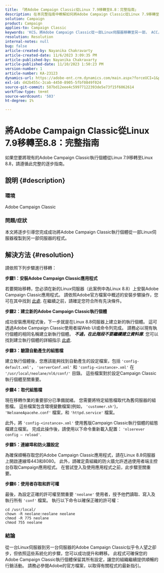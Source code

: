 ```yaml
---
title: 「將Adobe Campaign Classic從Linux 7.9移轉至8.8：完整指南」
description: 在本完整指南中瞭解如何將Adobe Campaign Classic從Linux 7.9移轉至8.8。
solution: Campaign
product: Campaign
applies-to: Campaign Classic
keywords: 'KCS，將Adobe Campaign Classic從一部Linux伺服器移轉至另一部， ACC，'
resolution: Resolution
internal-notes: null
bug: false
article-created-by: Nayanika Chakravarty
article-created-date: 11/6/2023 3:09:35 PM
article-published-by: Nayanika Chakravarty
article-published-date: 11/10/2023 1:50:23 PM
version-number: 1
article-number: KA-23123
dynamics-url: https://adobe-ent.crm.dynamics.com/main.aspx?forceUCI=1&pagetype=entityrecord&etn=knowledgearticle&id=6565317c-b67c-ee11-8179-6045bd006295
exl-id: d42b455c-2cab-4450-8905-5fbf0849f024
source-git-commit: 587bd12eee4c59977122393de5e73f15f6062614
workflow-type: tm+mt
source-wordcount: '503'
ht-degree: 1%

---
```


# 將Adobe Campaign Classic從Linux 7.9移轉至8.8：完整指南


如果您要將現有的Adobe Campaign Classic執行個體從Linux 7.9移轉至Linux 8.8，請遵循此完整的逐步指南。

## 說明 {#description}


### 環境

Adobe Campaign Classic

### 問題/症狀

本文將逐步引導您完成成功將Adobe Campaign Classic執行個體從一部Linux伺服器複製到另一部伺服器的程式。


## 解決方法 {#resolution}


請依照下列步驟進行移轉：

<b>步驟1：安裝Adobe Campaign Classic應用程式</b>

若要開始移轉，您必須在新的Linux伺服器（此案例中為Linux 8.8）上安裝Adobe Campaign Classic應用程式。 請依照Adobe官方檔案中概述的安裝步驟操作，您可在其中找到 [此處](https://experienceleague.adobe.com/docs/campaign-classic/using/installing-campaign-classic/install-campaign-on-prem/installing-campaign-in-linux-/prerequisites-of-campaign-installation-in-linux.html?lang=en). 在繼續之前，請確定您符合所有先決條件。

<b>步驟2：建立新的Adobe Campaign Classic執行個體</b>

成功安裝應用程式後，下一步就是在Linux 8.8伺服器上建立新的執行個體。 這可透過Adobe Campaign Classic使用者端Web UI或命令列完成。 請務必以現有執行個體的相同名稱建立新執行個體。 <b>*不過，在此階段不要繼續建立資料庫</b>*. 您可以找到建立執行個體的詳細指示 [此處](https://experienceleague.adobe.com/docs/campaign-classic/using/installing-campaign-classic/appendices/command-lines.html?lang=en#creating-an-instance).

<b>步驟3：驗證自動產生的組態檔</b>

建立執行個體後，您應該能夠找到自動產生的設定檔案，包括 `'config-default.xml'`， `'serverConf.xml'` 和 `'config-<instance>.xml'` 在 `'/usr/local/neolane/nl6/conf/'` 目錄。 這些檔案對於設定Campaign Classic執行個體至關重要。

<b>步驟4：取代組態檔</b>

現在移轉作業的重要部分已準備就緒。 您需要將特定組態檔取代為舊伺服器的組態檔。 這些檔案包含環境變數檔案(例如， `'customer.sh'`)， `'NeloaneApacehe.conf'` 檔案，和 `'httpd.service'` 檔案。

此外，將 `'config-<instance>.xml'` 使用舊版Campaign Classic執行個體的組態檔建立檔案。 完成此操作後，請使用以下命令重新載入配置： `'nlserever config – reload'`.

<b>步驟5：連線埠和防火牆設定</b>

為確保順暢存取您的Adobe Campaign Classic應用程式，請在Linux 8.8伺服器上開啟連線埠443和8080。 此外，請確定貴組織的防火牆允許透過使用者端主控台存取Campaign應用程式。 在嘗試登入及使用應用程式之前，此步驟至關重要。

<b>步驟6：使用者存取和許可權</b>

最後，為設定正確的許可權至關重要 `'neolane'` 使用者，授予他們讀取、寫入及執行所有 `'conf'` 檔案。 執行以下命令以確保正確的許可權：


```
cd /usr/local/
chown -R neolane:neolane neolane
chmod -R 775 neolane
chmod 755 neolane
```


### 結論

從一台Linux伺服器到另一台伺服器的Adobe Campaign Classic似乎令人望之卻步，但依照這些系統化的步驟，您可以成功提升和轉移。 此程式可確保您的Adobe Campaign Classic執行個體保留其所有設定，讓您的組織繼續提供順暢的行銷活動。 請務必參閱Adobe的官方檔案，以取得有關程式的最新指引。

